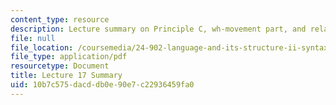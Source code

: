 ```yaml
---
content_type: resource
description: Lecture summary on Principle C, wh-movement part, and relative clauses.
file: null
file_location: /coursemedia/24-902-language-and-its-structure-ii-syntax-fall-2003/10b7c575dacddb0e90e7c22936459fa0_ln17_18.pdf
file_type: application/pdf
resourcetype: Document
title: Lecture 17 Summary
uid: 10b7c575-dacd-db0e-90e7-c22936459fa0
---
```

